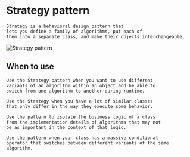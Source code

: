 # Strategy pattern
```
Strategy is a behavioral design pattern that 
lets you define a family of algorithms, put each of 
them into a separate class, and make their objects interchangeable.
```
![Strategy pattern](https://dotnettrickscloud.blob.core.windows.net/img/designpatterns/strategy-design-pattern.png)
## When to use
```
Use the Strategy pattern when you want to use different 
variants of an algorithm within an object and be able to 
switch from one algorithm to another during runtime.
```
```
Use the Strategy when you have a lot of similar classes 
that only differ in the way they execute some behavior.
```
```
Use the pattern to isolate the business logic of a class 
from the implementation details of algorithms that may not 
be as important in the context of that logic.
```
```
Use the pattern when your class has a massive conditional 
operator that switches between different variants of the same algorithm.
```
 